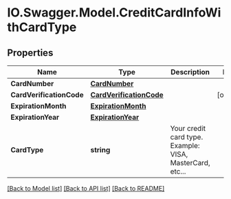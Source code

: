 # IO.Swagger.Model.CreditCardInfoWithCardType
## Properties

Name | Type | Description | Notes
------------ | ------------- | ------------- | -------------
**CardNumber** | [**CardNumber**](CardNumber.md) |  | 
**CardVerificationCode** | [**CardVerificationCode**](CardVerificationCode.md) |  | [optional] 
**ExpirationMonth** | [**ExpirationMonth**](ExpirationMonth.md) |  | 
**ExpirationYear** | [**ExpirationYear**](ExpirationYear.md) |  | 
**CardType** | **string** | Your credit card type. Example: VISA, MasterCard, etc... | 

[[Back to Model list]](../README.md#documentation-for-models) [[Back to API list]](../README.md#documentation-for-api-endpoints) [[Back to README]](../README.md)

